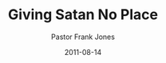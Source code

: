 ---
lunr: "true"
title: "Giving Satan No Place"
author: "Pastor Frank Jones"
postDate: "08-14-2011"
date: 2011-08-14
category: "sermons"
slug: "2011/08/ShepherdAndBishopOfOurSouls_pt6"
icon: microphone
audioLink: "ShepherdAndBishopOfOurSouls_pt6"
tags: [no place]
mp3: "ShepherdAndBishopOfOurSouls_pt6/08142011.mp3"
ogg: "ShepherdAndBishopOfOurSouls_pt6/08142011.ogg"
linkurl: "https://archive.org/download/ShepherdAndBishopOfOurSouls_pt6/ShepherdAndBishopOfOurSouls_pt6_files.xml"
ipath: "https://archive.org/download/ShepherdAndBishopOfOurSouls_pt6/08142011.mp3"
layout: sermon.html
---